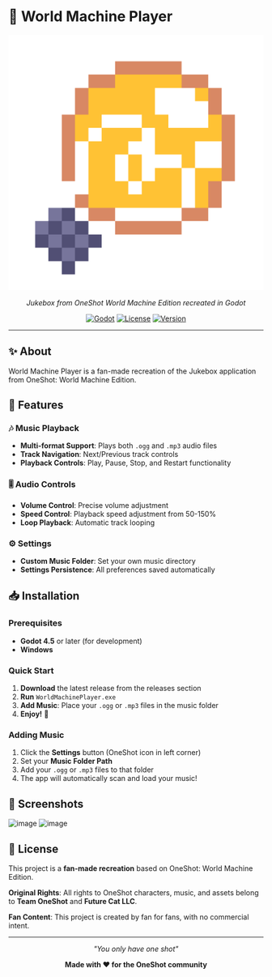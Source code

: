 # 🎵 World Machine Player

<div align="center">

![World Machine Player Icon](Assets/Icons/Color_Sun.png)

*Jukebox from OneShot World Machine Edition recreated in Godot*

[![Godot](https://img.shields.io/badge/Godot-4.5-blue.svg)](https://godotengine.org/)
[![License](https://img.shields.io/badge/License-Fan%20Project-orange.svg)](#license)
[![Version](https://img.shields.io/badge/Version-1.0.2-green.svg)](#)


</div>

---

## ✨ About

World Machine Player is a fan-made recreation of the Jukebox application from OneShot: World Machine Edition.
## 🌟 Features

### 🎶 **Music Playback**
- **Multi-format Support**: Plays both `.ogg` and `.mp3` audio files
- **Track Navigation**: Next/Previous track controls
- **Playback Controls**: Play, Pause, Stop, and Restart functionality

### 🎚️ **Audio Controls**
- **Volume Control**: Precise volume adjustment
- **Speed Control**: Playback speed adjustment from 50-150% 
- **Loop Playback**: Automatic track looping


### ⚙️ **Settings**
- **Custom Music Folder**: Set your own music directory
- **Settings Persistence**: All preferences saved automatically


## 📥 Installation

### Prerequisites
- **Godot 4.5** or later (for development)
- **Windows**

### Quick Start
1. **Download** the latest release from the releases section
2. **Run** `WorldMachinePlayer.exe`
3. **Add Music**: Place your `.ogg` or `.mp3` files in the music folder
4. **Enjoy!** 🎵


### Adding Music
1. Click the **Settings** button (OneShot icon in left corner)
2. Set your **Music Folder Path**
3. Add your `.ogg` or `.mp3` files to that folder
4. The app will automatically scan and load your music!



## 🎨 Screenshots

<img width="1000" height="800" alt="image" src="https://github.com/user-attachments/assets/bd8b50b2-148f-4388-a026-1309494b1e74" />

<img width="900" height="500" alt="image" src="https://github.com/user-attachments/assets/dc0a9171-f593-4560-8d05-36134bba008e" />


## 📜 License

This project is a **fan-made recreation** based on OneShot: World Machine Edition.

**Original Rights**: All rights to OneShot characters, music, and assets belong to **Team OneShot** and **Future Cat LLC**.

**Fan Content**: This project is created by fan for fans, with no commercial intent.


---

<div align="center">

*"You only have one shot"*

**Made with ❤️ for the OneShot community**

</div>
